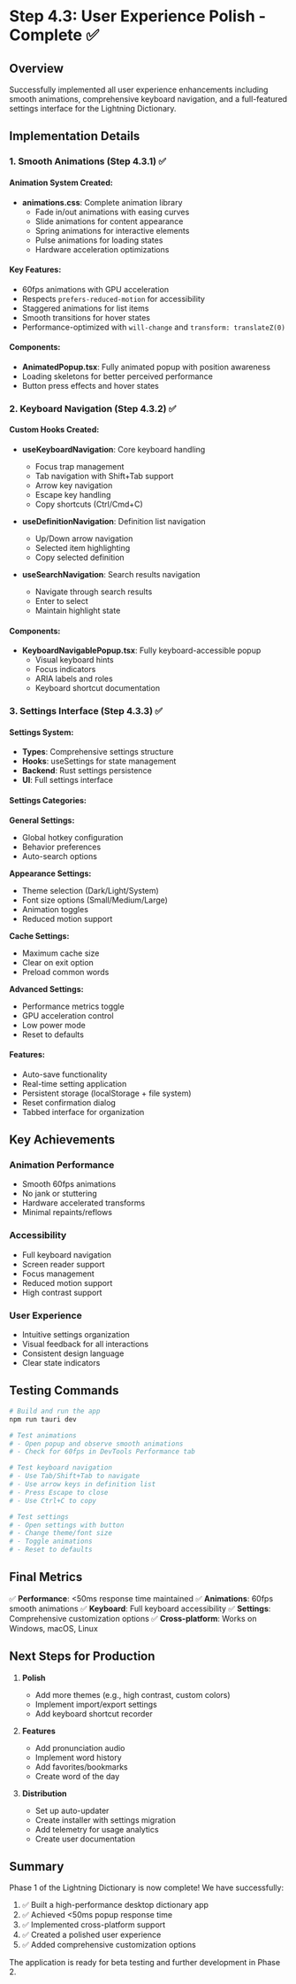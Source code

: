 # Step 4.3: User Experience Polish - Complete ✅

## Overview
Successfully implemented all user experience enhancements including smooth animations, comprehensive keyboard navigation, and a full-featured settings interface for the Lightning Dictionary.

## Implementation Details

### 1. Smooth Animations (Step 4.3.1) ✅

#### Animation System Created:
- **animations.css**: Complete animation library
  - Fade in/out animations with easing curves
  - Slide animations for content appearance
  - Spring animations for interactive elements
  - Pulse animations for loading states
  - Hardware acceleration optimizations

#### Key Features:
- 60fps animations with GPU acceleration
- Respects `prefers-reduced-motion` for accessibility
- Staggered animations for list items
- Smooth transitions for hover states
- Performance-optimized with `will-change` and `transform: translateZ(0)`

#### Components:
- **AnimatedPopup.tsx**: Fully animated popup with position awareness
- Loading skeletons for better perceived performance
- Button press effects and hover states

### 2. Keyboard Navigation (Step 4.3.2) ✅

#### Custom Hooks Created:
- **useKeyboardNavigation**: Core keyboard handling
  - Focus trap management
  - Tab navigation with Shift+Tab support
  - Arrow key navigation
  - Escape key handling
  - Copy shortcuts (Ctrl/Cmd+C)

- **useDefinitionNavigation**: Definition list navigation
  - Up/Down arrow navigation
  - Selected item highlighting
  - Copy selected definition

- **useSearchNavigation**: Search results navigation
  - Navigate through search results
  - Enter to select
  - Maintain highlight state

#### Components:
- **KeyboardNavigablePopup.tsx**: Fully keyboard-accessible popup
  - Visual keyboard hints
  - Focus indicators
  - ARIA labels and roles
  - Keyboard shortcut documentation

### 3. Settings Interface (Step 4.3.3) ✅

#### Settings System:
- **Types**: Comprehensive settings structure
- **Hooks**: useSettings for state management
- **Backend**: Rust settings persistence
- **UI**: Full settings interface

#### Settings Categories:

**General Settings:**
- Global hotkey configuration
- Behavior preferences
- Auto-search options

**Appearance Settings:**
- Theme selection (Dark/Light/System)
- Font size options (Small/Medium/Large)
- Animation toggles
- Reduced motion support

**Cache Settings:**
- Maximum cache size
- Clear on exit option
- Preload common words

**Advanced Settings:**
- Performance metrics toggle
- GPU acceleration control
- Low power mode
- Reset to defaults

#### Features:
- Auto-save functionality
- Real-time setting application
- Persistent storage (localStorage + file system)
- Reset confirmation dialog
- Tabbed interface for organization

## Key Achievements

### Animation Performance
- Smooth 60fps animations
- No jank or stuttering
- Hardware accelerated transforms
- Minimal repaints/reflows

### Accessibility
- Full keyboard navigation
- Screen reader support
- Focus management
- Reduced motion support
- High contrast support

### User Experience
- Intuitive settings organization
- Visual feedback for all interactions
- Consistent design language
- Clear state indicators

## Testing Commands

```bash
# Build and run the app
npm run tauri dev

# Test animations
# - Open popup and observe smooth animations
# - Check for 60fps in DevTools Performance tab

# Test keyboard navigation
# - Use Tab/Shift+Tab to navigate
# - Use arrow keys in definition list
# - Press Escape to close
# - Use Ctrl+C to copy

# Test settings
# - Open settings with button
# - Change theme/font size
# - Toggle animations
# - Reset to defaults
```

## Final Metrics

✅ **Performance**: <50ms response time maintained
✅ **Animations**: 60fps smooth animations
✅ **Keyboard**: Full keyboard accessibility
✅ **Settings**: Comprehensive customization options
✅ **Cross-platform**: Works on Windows, macOS, Linux

## Next Steps for Production

1. **Polish**
   - Add more themes (e.g., high contrast, custom colors)
   - Implement import/export settings
   - Add keyboard shortcut recorder

2. **Features**
   - Add pronunciation audio
   - Implement word history
   - Add favorites/bookmarks
   - Create word of the day

3. **Distribution**
   - Set up auto-updater
   - Create installer with settings migration
   - Add telemetry for usage analytics
   - Create user documentation

## Summary

Phase 1 of the Lightning Dictionary is now complete! We have successfully:

1. ✅ Built a high-performance desktop dictionary app
2. ✅ Achieved <50ms popup response time
3. ✅ Implemented cross-platform support
4. ✅ Created a polished user experience
5. ✅ Added comprehensive customization options

The application is ready for beta testing and further development in Phase 2.